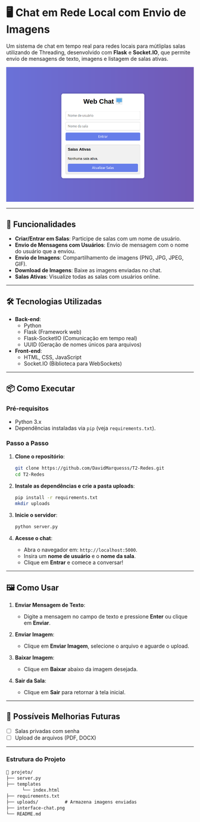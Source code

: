 
# 🖥️ Chat em Rede Local com Envio de Imagens

Um sistema de chat em tempo real para redes locais para mútliplas salas utilizando de Threading, desenvolvido com **Flask** e **Socket.IO**, que permite envio de mensagens de texto, imagens e listagem de salas ativas.

![Captura de Tela do Chat](interface.png)  

---

## 🚀 Funcionalidades

- **Criar/Entrar em Salas**: Participe de salas com um nome de usuário.
- **Envio de Mensagens com Usuários**: Envio de mensagem com o nome do usuário que a enviou.
- **Envio de Imagens**: Compartilhamento de imagens (PNG, JPG, JPEG, GIF).
- **Download de Imagens**: Baixe as imagens enviadas no chat.
- **Salas Ativas**: Visualize todas as salas com usuários online.

---

## 🛠️ Tecnologias Utilizadas

- **Back-end**:
  - Python
  - Flask (Framework web)
  - Flask-SocketIO (Comunicação em tempo real)
  - UUID (Geração de nomes únicos para arquivos)
- **Front-end**:
  - HTML, CSS, JavaScript
  - Socket.IO (Biblioteca para WebSockets)

---

## 📦 Como Executar

### Pré-requisitos
- Python 3.x
- Dependências instaladas via `pip` (veja `requirements.txt`).

### Passo a Passo

1. **Clone o repositório**:
   ```bash
   git clone https://github.com/DavidMarquesss/T2-Redes.git
   cd T2-Redes
   ```

2. **Instale as dependências e crie a pasta uploads**:
   ```bash
   pip install -r requirements.txt
   mkdir uploads
   ```

4. **Inicie o servidor**:
   ```bash
   python server.py
   ```

5. **Acesse o chat**:
   - Abra o navegador em: `http://localhost:5000`.
   - Insira um **nome de usuário** e o **nome da sala**.
   - Clique em **Entrar** e comece a conversar!

---

## 🖼️ Como Usar

1. **Enviar Mensagem de Texto**:
   - Digite a mensagem no campo de texto e pressione **Enter** ou clique em **Enviar**.

2. **Enviar Imagem**:
   - Clique em **Enviar Imagem**, selecione o arquivo e aguarde o upload.

3. **Baixar Imagem**:
   - Clique em **Baixar** abaixo da imagem desejada.

4. **Sair da Sala**:
   - Clique em **Sair** para retornar à tela inicial.

---

## 🔮  Possíveis Melhorias Futuras

- [ ] Salas privadas com senha
- [ ] Upload de arquivos (PDF, DOCX)

---

### Estrutura do Projeto
```
📁 projeto/
├── server.py
├── templates
      └── index.html
├── requirements.txt
├── uploads/          # Armazena imagens enviadas
├── interface-chat.png 
└── README.md
``` 